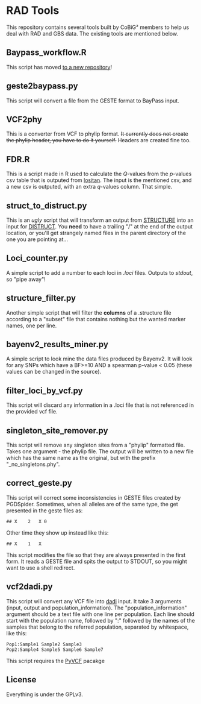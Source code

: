 # RAD Tools

This repository contains several tools built by CoBiG² members to help us deal with RAD and GBS data.
The existing tools are mentioned below.

## Baypass_workflow.R

This script has moved [to a new repository](https://github.com/StuntsPT/pyRona)!

## geste2baypass.py

This script will convert a file from the GESTE format to BayPass input.

## VCF2phy

This is a converter from VCF to phylip format. ~~It currently does not create the phylip header, you have to do it yourself.~~ Headers are created fine too.

## FDR.R

This is a script made in R used to calculate the *Q*-values from the *p*-values csv table that is outputed from [lositan](http://popgen.net/soft/lositan/).
The input is the mentioned csv, and a new csv is outputed, with an extra *q*-values column.
That simple.


## struct_to_distruct.py

This is an *ugly* script that will transform an output from [STRUCTURE](http://web.stanford.edu/group/pritchardlab/structure.html) into an input for [DISTRUCT](http://web.stanford.edu/group/rosenberglab/distruct.html).
You **need** to have a trailing "/" at the end of the output location, or you'll get strangely named files in the parent directory of the one you are pointing at...


## Loci_counter.py

A simple script to add a number to each loci in *.loci* files. Outputs to *stdout*, so "pipe away"!


## structure_filter.py

Another simple script that will filter the **columns** of a .structure file according to a "subset" file that contains nothing but the wanted marker names, one per line.

## bayenv2_results_miner.py

A simple script to look mine the data files produced by Bayenv2. It will look for any SNPs which have a BF>=10 AND a spearman p-value < 0.05 (these values can be changed in the source).

## filter_loci_by_vcf.py

This script will discard any information in a .loci file that is not referenced in the provided vcf file.

## singleton_site_remover.py

This script will remove any singleton sites from a "phylip" formatted file.
Takes one argument - the phylip file. The output will be written to a new file
which has the same name as the original, but with the prefix
"\_no_singletons.phy".


## correct_geste.py

This script will correct some inconsistencies in GESTE files created by PGDSpider.
Sometimes, when all alleles are of the same type, the get presented in the geste files as:

```
## X    2   X 0
```

Other time they show up instead like this:

```
## X    1   X
```

This script modifies the file so that they are always presented in the first form.
It reads a GESTE file and spits the output to STDOUT, so you might want to use a shell redirect.

## vcf2dadi.py

This script will convert any VCF file into [dadi](https://bitbucket.org/gutenkunstlab/dadi) input.
It take 3 arguments (input, output and population_information).
The "population_information" argument should be a text file with one line per population.
Each line should start with the population name, followed by ":" followed by the names of the samples that belong to the referred population, separated by whitespace, like this:

    Pop1:Sample1 Sample2 Sample3
    Pop2:Sample4 Sample5 Sample6 Sample7

This script requires the [PyVCF](https://github.com/jamescasbon/PyVCF) pacakge

## License

Everything is under the GPLv3.
